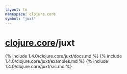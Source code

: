 ```yaml
---
layout: fn
namespace: clojure.core
symbol: "juxt"
---
```


# [clojure.core](../)/juxt

{% include 1.4.0/clojure.core/juxt/docs.md %}
{% include 1.4.0/clojure.core/juxt/examples.md %}
{% include 1.4.0/clojure.core/juxt/src.md %}

